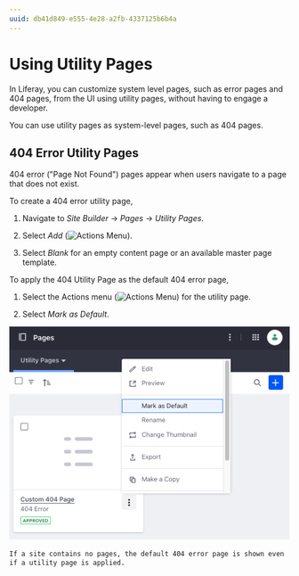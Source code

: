 ```yaml
---
uuid: db41d849-e555-4e28-a2fb-4337125b6b4a
---
```


# Using Utility Pages

In Liferay, you can customize system level pages, such as error pages and 404 pages, from the UI using utility pages, without having to engage a developer. 

You can use utility pages as system-level pages, such as 404 pages. 

## 404 Error Utility Pages

404 error ("Page Not Found") pages appear when users navigate to a page that does not exist. 

<!-- TASK: LPS-155184 Document 404 Error pages can be added to custom site initializers -->

To create a 404 error utility page, 

1. Navigate to *Site Builder* &rarr; *Pages* &rarr; *Utility Pages*.

1. Select *Add* (![Actions Menu](../../../images/icon-add.png)). 

1. Select *Blank* for an empty content page or an available master page template.

To apply the 404 Utility Page as the default 404 error page,

1. Select the Actions menu (![Actions Menu](../../../images/icon-actions.png)) for the utility page. 

1. Select *Mark as Default*. 

![Select a custom 404 error utility page as the default page when a user encounters a missing page on the website.](./using-utility-pages/images/02.png)

```{note}
If a site contains no pages, the default 404 error page is shown even if a utility page is applied.
```
